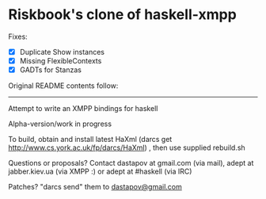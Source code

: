 # Riskbook's clone of haskell-xmpp

Fixes:
- [x] Duplicate Show instances
- [x] Missing FlexibleContexts
- [x] GADTs for Stanzas

Original README contents follow:
*** 
Attempt to write an XMPP bindings for haskell

Alpha-version/work in progress

To build, obtain and install latest HaXml 
(darcs get http://www.cs.york.ac.uk/fp/darcs/HaXml)
, then use supplied rebuild.sh

Questions or proposals?
Contact dastapov at gmail.com (via mail),
adept at jabber.kiev.ua (via XMPP :)
or adept at #haskell (via IRC)

Patches? "darcs send" them to dastapov@gmail.com
